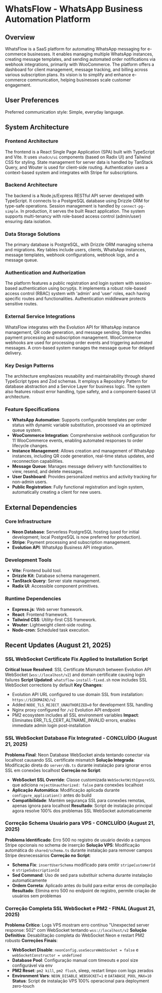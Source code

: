 # WhatsFlow - WhatsApp Business Automation Platform

## Overview
WhatsFlow is a SaaS platform for automating WhatsApp messaging for e-commerce businesses. It enables managing multiple WhatsApp instances, creating message templates, and sending automated order notifications via webhook integrations, primarily with WooCommerce. The platform offers a dashboard for client management, message tracking, and billing across various subscription plans. Its vision is to simplify and enhance e-commerce communication, helping businesses scale customer engagement.

## User Preferences
Preferred communication style: Simple, everyday language.

## System Architecture

### Frontend Architecture
The frontend is a React Single Page Application (SPA) built with TypeScript and Vite. It uses `shadcn/ui` components (based on Radix UI) and Tailwind CSS for styling. State management for server data is handled by TanStack Query, and Wouter is used for client-side routing. Authentication uses a context-based system and integrates with Stripe for subscriptions.

### Backend Architecture
The backend is a Node.js/Express RESTful API server developed with TypeScript. It connects to a PostgreSQL database using Drizzle ORM for type-safe operations. Session management is handled by `connect-pg-simple`. In production, it serves the built React application. The system supports multi-tenancy with role-based access control (admin/user) ensuring data isolation.

### Data Storage Solutions
The primary database is PostgreSQL, with Drizzle ORM managing schema and migrations. Key tables include users, clients, WhatsApp instances, message templates, webhook configurations, webhook logs, and a message queue.

### Authentication and Authorization
The platform features a public registration and login system with session-based authentication using bcryptjs. It implements a robust role-based access control (RBAC) system with 'admin' and 'user' roles, each having specific routes and functionalities. Authentication middleware protects sensitive routes.

### External Service Integrations
WhatsFlow integrates with the Evolution API for WhatsApp instance management, QR code generation, and message sending. Stripe handles payment processing and subscription management. WooCommerce webhooks are used for processing order events and triggering automated messages. A cron-based system manages the message queue for delayed delivery.

### Key Design Patterns
The architecture emphasizes reusability and maintainability through shared TypeScript types and Zod schemas. It employs a Repository Pattern for database abstraction and a Service Layer for business logic. The system also features robust error handling, type safety, and a component-based UI architecture.

### Feature Specifications
- **WhatsApp Automation**: Supports configurable templates per order status with dynamic variable substitution, processed via an optimized queue system.
- **WooCommerce Integration**: Comprehensive webhook configuration for 11 WooCommerce events, enabling automated responses to order lifecycle changes.
- **Instance Management**: Allows creation and management of WhatsApp instances, including QR code generation, real-time status updates, and reconnection capabilities.
- **Message Queue**: Manages message delivery with functionalities to view, resend, and delete messages.
- **User Dashboard**: Provides personalized metrics and activity tracking for non-admin users.
- **Public Registration**: Fully functional registration and login system, automatically creating a client for new users.

## External Dependencies

### Core Infrastructure
- **Neon Database**: Serverless PostgreSQL hosting (used for initial development; local PostgreSQL is now preferred for production).
- **Stripe**: Payment processing and subscription management.
- **Evolution API**: WhatsApp Business API integration.

### Development Tools
- **Vite**: Frontend build tool.
- **Drizzle Kit**: Database schema management.
- **TanStack Query**: Server state management.
- **Radix UI**: Accessible component primitives.

### Runtime Dependencies
- **Express.js**: Web server framework.
- **React**: Frontend framework.
- **Tailwind CSS**: Utility-first CSS framework.
- **Wouter**: Lightweight client-side routing.
- **Node-cron**: Scheduled task execution.

## Recent Updates (August 21, 2025)

### SSL WebSocket Certificate Fix Applied to Installation Script
**Critical Issue Resolved**: SSL Certificate Mismatch between Evolution API WebSocket (`wss://localhost/v2`) and domain certificate causing login failures
**Script Updated**: `whatsflow-install-fixed.sh` now includes SSL WebSocket corrections by default
**Key Changes**:
- Evolution API URL configured to use domain SSL from installation: `https://${DOMAIN}/v2`
- Added `NODE_TLS_REJECT_UNAUTHORIZED=0` for development SSL handling
- Nginx proxy configured for `/v2` Evolution API endpoint
- PM2 ecosystem includes all SSL environment variables
**Impact**: Eliminates ERR_TLS_CERT_ALTNAME_INVALID errors, enables immediate admin login post-installation

### SSL WebSocket Database Fix Integrated - CONCLUÍDO (August 21, 2025)
**Problema Final**: Neon Database WebSocket ainda tentando conectar via localhost causando SSL certificate mismatch
**Solução Integrada**: Modificação direta do `server/db.ts` durante instalação para ignorar erros SSL em conexões localhost
**Correção no Script**:
- **WebSocket SSL Override**: Classe customizada `WebSocketWithIgnoreSSL` que adiciona `rejectUnauthorized: false` para conexões localhost
- **Aplicação Automática**: Modificação aplicada durante `configure_application()` antes do build
- **Compatibilidade**: Mantém segurança SSL para conexões remotas, apenas ignora para localhost
**Resultado**: Script de instalação principal agora resolve 100% dos problemas SSL WebSocket automaticamente

### Correção Schema Usuário para VPS - CONCLUÍDO (August 21, 2025)
**Problema Identificado**: Erro 500 no registro de usuário devido a campos Stripe opcionais no schema de inserção
**Solução VPS**: Modificação automática do `shared/schema.ts` durante instalação para remover campos Stripe desnecessários
**Correção no Script**:
- **Schema Fix**: `insertUserSchema` modificado para omitir `stripeCustomerId` e `stripeSubscriptionId`
- **Sed Command**: Uso de sed para substituir schema durante instalação automaticamente
- **Ordem Correta**: Aplicado antes do build para evitar erros de compilação
**Resultado**: Elimina erro 500 no endpoint de registro, permite criação de usuários sem problemas

### Correção Completa SSL WebSocket e PM2 - FINAL (August 21, 2025)
**Problema Crítico**: Logs VPS mostram erro contínuo "Unexpected server response: 502" com WebSocket tentando `wss://localhost/v2`
**Solução Definitiva**: Desabilitação completa do WebSocket Neon e restart PM2 robusto
**Correções Finais**:
- **WebSocket Disable**: `neonConfig.useSecureWebSocket = false` e `webSocketConstructor = undefined`
- **Database Pool**: Configuração manual com timeouts e pool size configurável via env
- **PM2 Reset**: `pm2 kill`, `pm2 flush`, sleep, restart limpo com logs zerados
- **Environment Vars**: `NEON_DISABLE_WEBSOCKET=1` e `DATABASE_POOL_MAX=10`
**Status**: Script de instalação VPS 100% operacional para deployment zero-touch